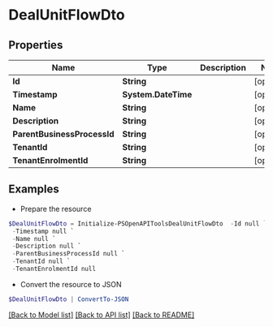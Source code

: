 # DealUnitFlowDto
## Properties

Name | Type | Description | Notes
------------ | ------------- | ------------- | -------------
**Id** | **String** |  | [optional] 
**Timestamp** | **System.DateTime** |  | [optional] 
**Name** | **String** |  | [optional] 
**Description** | **String** |  | [optional] 
**ParentBusinessProcessId** | **String** |  | [optional] 
**TenantId** | **String** |  | [optional] 
**TenantEnrolmentId** | **String** |  | [optional] 

## Examples

- Prepare the resource
```powershell
$DealUnitFlowDto = Initialize-PSOpenAPIToolsDealUnitFlowDto  -Id null `
 -Timestamp null `
 -Name null `
 -Description null `
 -ParentBusinessProcessId null `
 -TenantId null `
 -TenantEnrolmentId null
```

- Convert the resource to JSON
```powershell
$DealUnitFlowDto | ConvertTo-JSON
```

[[Back to Model list]](../README.md#documentation-for-models) [[Back to API list]](../README.md#documentation-for-api-endpoints) [[Back to README]](../README.md)

